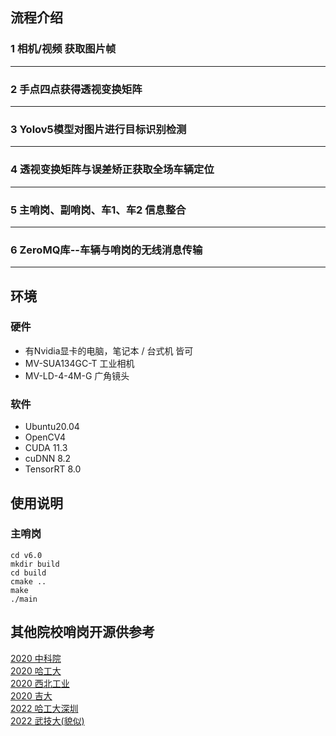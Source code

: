 ## 流程介绍
### 1 相机/视频 获取图片帧

---
### 2 手点四点获得透视变换矩阵

---
### 3 Yolov5模型对图片进行目标识别检测

---
### 4 透视变换矩阵与误差矫正获取全场车辆定位

---
### 5 主哨岗、副哨岗、车1、车2 信息整合

---
### 6 ZeroMQ库--车辆与哨岗的无线消息传输

---

## 环境
### 硬件
- 有Nvidia显卡的电脑，笔记本 / 台式机 皆可
- MV-SUA134GC-T 工业相机
- MV-LD-4-4M-G 广角镜头
### 软件
- Ubuntu20.04
- OpenCV4
- CUDA 11.3
- cuDNN 8.2
- TensorRT 8.0


## 使用说明
### 主哨岗
```shell
cd v6.0
mkdir build
cd build
cmake ..
make
./main
```

## 其他院校哨岗开源供参考
[2020 中科院](https://github.com/DRL-CASIA/RMAI2020-Perception)  
[2020 哈工大](https://github.com/MengXiangBo/ICRA2020_RM_IHiter_Perception)  
[2020 西北工业](https://github.com/nwpu-v5-team/ICRA-RoboMaster-2020-Perception)  
[2020 吉大](https://github.com/Junking1/ICRA2020-JLU-TARS_GO-Perception)  
[2022 哈工大深圳](https://github.com/Critical-HIT-hitsz/RMUA2022)  
[2022 武技大(貌似)](https://github.com/chinaheyu/whistle)  